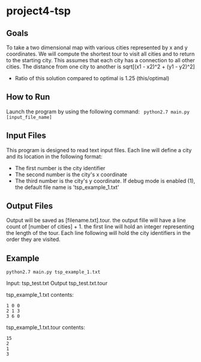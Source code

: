 # project4-tsp

## Goals
To take a two dimensional map with various cities represented by
x and y coordinates. We will compute the shortest tour to visit all
cities and to return to the starting city. This assumes that each city
has a connection to all other cities. The distance from one city to
another is sqrt[(x1 - x2)^2 + (y1 - y2)^2]
* Ratio of this solution compared to optimal is 1.25 (this/optimal)

## How to Run
Launch the program by using the following command:
``` python2.7 main.py [input_file_name]```

## Input Files
This program is designed to read text input files. Each line will define
a city and its location in the following format:
* The first number is the city identifier
* The second number is the city's x coordinate
* The third number is the city's y coordinate.
If debug mode is enabled (1), the default file name is 'tsp_example_1.txt'

## Output Files
Output will be saved as [filename.txt].tour. the output fille will have
a line count of [number of cities] + 1. the first line will hold an
integer representing the length of the tour. Each line following will
hold the city identifiers in the order they are visited.

## Example
```python2.7 main.py tsp_example_1.txt```

Input: tsp_test.txt
Output tsp_test.txt.tour

tsp_example_1.txt contents:
```
1 0 0
2 1 3
3 6 0
```

tsp_example_1.txt.tour contents:
```
15
2
1
3
```


